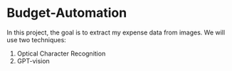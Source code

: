 # Budget-Automation
In this project, the goal is to extract my expense data from images. We will use two techniques:

1. Optical Character Recognition
2. GPT-vision
